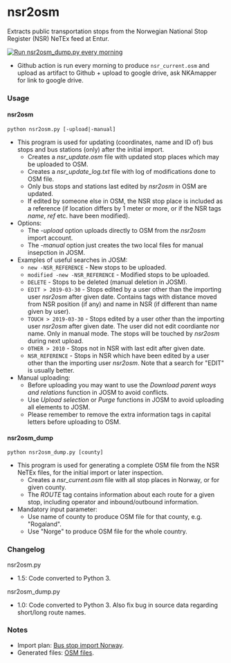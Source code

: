 # nsr2osm
Extracts public transportation stops from the Norwegian National Stop Register (NSR) NeTEx feed at Entur.

[![Run nsr2osm_dump.py every morning](https://github.com/NKAmapper/nsr2osm/actions/workflows/main.yml/badge.svg)](https://github.com/NKAmapper/nsr2osm/actions/workflows/main.yml)
- Github action is run every morning to produce `nsr_current.osm` and upload as artifact to Github + upload to google drive, ask NKAmapper for link to google drive.

### Usage ###

#### nsr2osm ####

<code>python nsr2osm.py [-upload|-manual]</code>

* This program is used for updating (coordinates, name and ID of) bus stops and bus stations (only) after the initial import.
  * Creates a *nsr_update.osm* file with updated stop places which may be uploaded to OSM.
  * Creates a *nsr_update_log.txt* file with log of modifications done to OSM file.
  * Only bus stops and stations last edited by *nsr2osm* in OSM are updated.
  * If edited by someone else in OSM, the NSR stop place is included as a reference (if location differs by 1 meter or more, or if the NSR tags *name*, *ref* etc. have been modified).
* Options:
  * The *-upload* option uploads directly to OSM from the *nsr2osm* import account.
  * The *-manual* option just creates the two local files for manual insepction in JOSM.
* Examples of useful searches in JOSM:
  * <code>new -NSR_REFERENCE</code> - New stops to be uploaded.
  * <code>modified -new -NSR_REFERENCE</code> - Modified stops to be uploaded.
  * <code>DELETE</code> - Stops to be deleted (manual deletion in JOSM).
  * <code>EDIT > 2019-03-30</code> - Stops edited by a user other than the importing user *nsr2osm* after given date. Contains tags with distance moved from NSR position (if any) and name in NSR (if different than name given by user).
  * <code>TOUCH > 2019-03-30</code> - Stops edited by a user other than the importing user *nsr2osm* after given date. The user did not edit coordiante nor name. Only in manual mode. The stops will be touched by *nsr2osm* during next upload.
  * <code>OTHER > 2010</code> - Stops not in NSR with last edit after given date.
  * <code>NSR_REFERENCE</code> - Stops in NSR which have been edited by a user other than the importing user *nsr2osm*. Note that a search for "EDIT" is usually better.
* Manual uploading:
  * Before uploading you may want to use the *Download parent ways and relations* function in JOSM to avoid conflicts.
  * Use *Upload selection* or *Purge* functions in JOSM to avoid uploading all elements to JOSM.
  * Please remember to remove the extra information tags in capital letters before uploading to OSM.

#### nsr2osm_dump ####

<code>python nsr2osm_dump.py [county]</code>

* This program is used for generating a complete OSM file from the NSR NeTEx files, for the initial import or later inspection.
  * Creates a *nsr_current.osm* file with all stop places in Norway, or for given county.
  * The *ROUTE* tag contains information about each route for a given stop, including operator and inbound/outbound information.
* Mandatory input parameter:
  * Use name of county to produce OSM file for that county, e.g. "Rogaland".
  * Use "Norge" to produce OSM file for the whole country.

### Changelog

nsr2osm.py
* 1.5: Code converted to Python 3.

nsr2osm_dump.py
* 1.0: Code converted to Python 3. Also fix bug in source data regarding short/long route names. 

### Notes ###

* Import plan: [Bus stop import Norway](https://wiki.openstreetmap.org/wiki/Import/Catalogue/Bus_stop_import_Norway).
* Generated files: [OSM files](https://drive.google.com/drive/folders/1pkHcNvmHoRWHHTrnrIWpC--cCFmPbkXL?usp=sharing).
